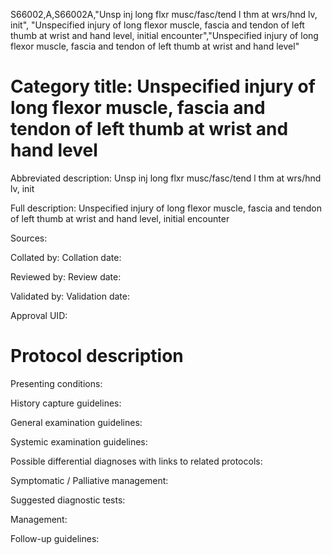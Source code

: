 S66002,A,S66002A,"Unsp inj long flxr musc/fasc/tend l thm at wrs/hnd lv, init", "Unspecified injury of long flexor muscle, fascia and tendon of left thumb at wrist and hand level, initial encounter","Unspecified injury of long flexor muscle, fascia and tendon of left thumb at wrist and hand level"
# Category title: Unspecified injury of long flexor muscle, fascia and tendon of left thumb at wrist and hand level

Abbreviated description: Unsp inj long flxr musc/fasc/tend l thm at wrs/hnd lv, init

Full description: Unspecified injury of long flexor muscle, fascia and tendon of left thumb at wrist and hand level, initial encounter

Sources:

Collated by:
Collation date:

Reviewed by:
Review date:

Validated by:
Validation date:

Approval UID:

# Protocol description

Presenting conditions:

History capture guidelines:

General examination guidelines:

Systemic examination guidelines:

Possible differential diagnoses with links to related protocols:

Symptomatic / Palliative management:

Suggested diagnostic tests:

Management:

Follow-up guidelines:
